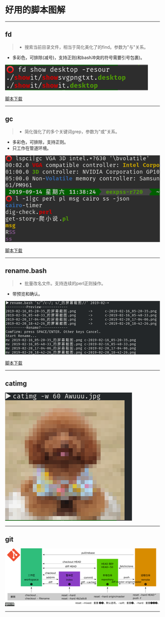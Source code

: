 # 好用的脚本图解
---
## fd
> - 搜索当前目录文件，相当于简化美化了的find。参数为"与"关系。
- 多彩色，可排除(减号)，支持正则(和bash冲突的符号需要引号包裹)。

![fd](fd命令.png)

[脚本下载](https://github.com/eexpress/bin/raw/master/fd)

---
## gc
> - 简化强化了的多个关键词grep，参数为"或"关系。
- 多彩色，可排除，支持正则。
- 只工作在管道环境。

![gc](gc命令.png)

[脚本下载](https://github.com/eexpress/bin/raw/master/gc)

---
## rename.bash
> - 批量改名文件。支持连续的perl正则操作。
- 带预览和确认。

![rename](rename命令.png)

[脚本下载](https://github.com/eexpress/bin/raw/master/rename.bash)

---
## catimg
![Awuuu](catimg的输出.png)

---

## git
![git](git命令.png)

---